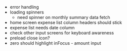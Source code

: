 - error handling
- loading spinners
  - need spinner on monthly summary data fetch
- home screen expense list column headers should stick
- expense list needs date column
- check other input screens for keyboard awareness
- preload close icon?
- zero should highlight inFocus - amount input